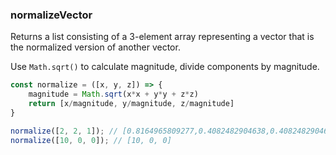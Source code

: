 ### normalizeVector

Returns a list consisting of a 3-element array representing a vector that
is the normalized version of another vector.

Use `Math.sqrt()` to calculate magnitude, divide components by magnitude.

```js
const normalize = ([x, y, z]) => {
    magnitude = Math.sqrt(x*x + y*y + z*z)
    return [x/magnitude, y/magnitude, z/magnitude]
}
```

```js
normalize([2, 2, 1]); // [0.8164965809277,0.4082482904638,0.4082482904638]
normalize([10, 0, 0]); // [10, 0, 0]
```
